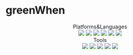 # greenWhen
<div align="center">
	<div>Platforms&Languages</div>
	<img src="https://img.shields.io/badge/Java-007396?style=flat&logo=Java&logoColor=white" />
	<img src="https://img.shields.io/badge/HTML5-E34F26?style=flat&logo=HTML5&logoColor=white" />
	<img src="https://img.shields.io/badge/CSS3-1572B6?style=flat&logo=CSS3&logoColor=white" />
	<img src="https://img.shields.io/badge/JavaScript-yellow?style=flat&logo=JavaScript&logoColor=white"/>
	<img src="https://img.shields.io/badge/TypeScript-orange?style=flat&logo=TypeScript&logoColor=white"/>
	<img src="https://img.shields.io/badge/MySQL-blue?style=flat&logo=MySQL&logoColor=white"/>
</div>
<div align="center">
	<div>Tools</div>
	<img src="https://img.shields.io/badge/Intellij-007396?style=flat&logo=IntelliJ IDEA&logoColor=white" />
	<img src="https://img.shields.io/badge/Bootstrap-E34F26?style=flat&logo=Bootstrap&logoColor=white" />
	<img src="https://img.shields.io/badge/React-1572B6?style=flat&logo=React&logoColor=white" />
	<img src="https://img.shields.io/badge/Visual Studio Code-yellow?style=flat&logo=Visual Studio Code&logoColor=white"/>
	<img src="https://img.shields.io/badge/Spring Boot-orange?style=flat&logo=Spring Boot&logoColor=white"/>
</div>
